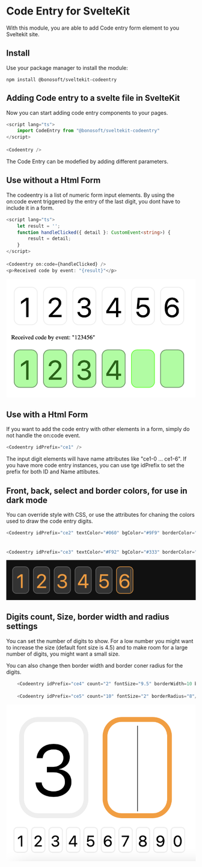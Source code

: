 # Code Entry for SvelteKit
With this module, you are able to add Code entry form element to you Sveltekit site. 

## Install
Use your package manager to install the module:
```shell
npm install @bonosoft/sveltekit-codeentry
```

## Adding Code entry to a svelte file in SvelteKit
Now you can start adding code entry components to your pages.
```ts
<script lang="ts">
	import CodeEntry from "@bonosoft/sveltekit-codeentry"
</script>

<Codeentry />
```
The Code Entry can be modefied by adding different parameters.

## Use without a Html Form
The codeentry is a list of numeric form input elements. By using the on:code event triggered by the entry of the last digit, you dont have to include it in a form.
```ts
<script lang="ts">
    let result = '';
    function handleClicked({ detail }: CustomEvent<string>) {
        result = detail;
    }
</script>

<Codeentry on:code={handleClicked} />
<p>Received code by event: "{result}"</p>
```
![Code Entry](https://github.com/bonosoft/sveltekit-codeentry/blob/3abaecfc3c288c761021e4923987a8574ba1f608/readme/codeentry1.png?raw=true)


## Use with a Html Form
If you want to add the code entry with other elements in a form, simply do not handle the on:code event. 
```ts
<Codeentry idPrefix="ce1" />
```
The input digit elements will have name attributes like "ce1-0 ... ce1-6". If you have more code entry instances, you can use tge idPrefix to set the prefix for both ID and Name attibutes.

## Front, back, select and border colors, for use in dark mode
You can override style with CSS, or use the attributes for chaning the colors used to draw the code entry digits.

```ts
<Codeentry idPrefix="ce2" textColor="#060" bgColor="#9F9" borderColor="#696" borderSelectColor="#0F0"/>


<Codeentry idPrefix="ce3" textColor="#F92" bgColor="#333" borderColor="#666"/>
```
![Code Entry](https://github.com/bonosoft/sveltekit-codeentry/blob/3abaecfc3c288c761021e4923987a8574ba1f608/readme/codeentry2.png?raw=true)

## Digits count, Size, border width and radius settings
You can set the number of digits to show. For a low number you might want to increase the size (default font size is 4.5) and to make room for a large number of digits, you might want a small size.

You can also change then border width and border coner radius for the digits.

```ts
    <Codeentry idPrefix="ce4" count="2" fontSize="9.5" borderWidth=10 borderRadius=40 />

    <Codeentry idPrefix="ce5" count="10" fontSize="2" borderRadius="8"/>
```

![Code Entry](https://github.com/bonosoft/sveltekit-codeentry/blob/3abaecfc3c288c761021e4923987a8574ba1f608/readme/codeentry3.png?raw=true)

